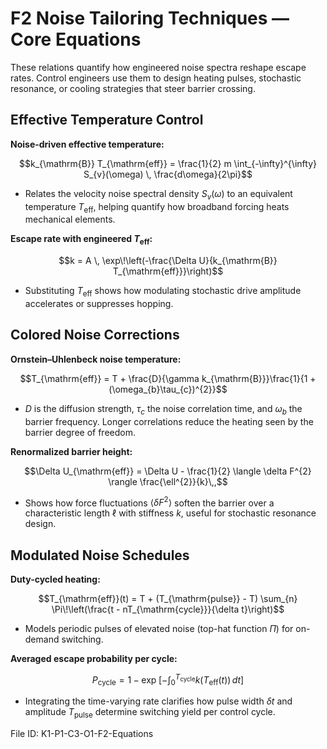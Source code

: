 # F2 Noise Tailoring Techniques — Core Equations

These relations quantify how engineered noise spectra reshape escape rates. Control engineers use them to design heating pulses, stochastic resonance, or cooling strategies that steer barrier crossing.

## Effective Temperature Control
**Noise-driven effective temperature:**

$$k_{\mathrm{B}} T_{\mathrm{eff}} = \frac{1}{2} m \int_{-\infty}^{\infty} S_{v}(\omega) \, \frac{d\omega}{2\pi}$$

- Relates the velocity noise spectral density $S_{v}(\omega)$ to an equivalent temperature $T_{\mathrm{eff}}$, helping quantify how broadband forcing heats mechanical elements.

**Escape rate with engineered $T_{\mathrm{eff}}$:**

$$k = A \, \exp\!\left(-\frac{\Delta U}{k_{\mathrm{B}} T_{\mathrm{eff}}}\right)$$

- Substituting $T_{\mathrm{eff}}$ shows how modulating stochastic drive amplitude accelerates or suppresses hopping.

## Colored Noise Corrections
**Ornstein–Uhlenbeck noise temperature:**

$$T_{\mathrm{eff}} = T + \frac{D}{\gamma k_{\mathrm{B}}}\frac{1}{1 + (\omega_{b}\tau_{c})^{2}}$$

- $D$ is the diffusion strength, $\tau_{c}$ the noise correlation time, and $\omega_{b}$ the barrier frequency. Longer correlations reduce the heating seen by the barrier degree of freedom.

**Renormalized barrier height:**

$$\Delta U_{\mathrm{eff}} = \Delta U - \frac{1}{2} \langle \delta F^{2} \rangle \frac{\ell^{2}}{k}\,,$$

- Shows how force fluctuations $\langle \delta F^{2} \rangle$ soften the barrier over a characteristic length $\ell$ with stiffness $k$, useful for stochastic resonance design.

## Modulated Noise Schedules
**Duty-cycled heating:**

$$T_{\mathrm{eff}}(t) = T + (T_{\mathrm{pulse}} - T) \sum_{n} \Pi\!\left(\frac{t - nT_{\mathrm{cycle}}}{\delta t}\right)$$

- Models periodic pulses of elevated noise (top-hat function $\Pi$) for on-demand switching.

**Averaged escape probability per cycle:**

$$P_{\mathrm{cycle}} = 1 - \exp\!\left[- \int_{0}^{T_{\mathrm{cycle}}} k\big(T_{\mathrm{eff}}(t)\big) \, dt \right]$$

- Integrating the time-varying rate clarifies how pulse width $\delta t$ and amplitude $T_{\mathrm{pulse}}$ determine switching yield per control cycle.

File ID: K1-P1-C3-O1-F2-Equations
